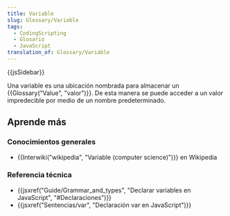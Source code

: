 ```yaml
---
title: Variable
slug: Glossary/Variable
tags:
  - CodingScripting
  - Glosario
  - JavaScript
translation_of: Glossary/Variable
---
```

{{jsSidebar}}

Una variable es una ubicación nombrada para almacenar un {{Glossary("Value", "valor")}}. De esta manera se puede acceder a un valor impredecible por medio de un nombre predeterminado.

## Aprende más

### Conocimientos generales

- {{Interwiki("wikipedia", "Variable (computer science)")}} en Wikipedia

### Referencia técnica

- {{jsxref("Guide/Grammar_and_types", "Declarar variables en JavaScript", "#Declaraciones")}}
- {{jsxref("Sentencias/var", "Declaración var en JavaScript")}}
